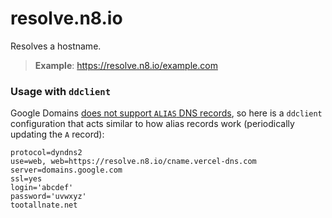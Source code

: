 # resolve.n8.io

Resolves a hostname.

> **Example**: https://resolve.n8.io/example.com

### Usage with `ddclient`

Google Domains [does not support `ALIAS` DNS
records](https://serverfault.com/a/617329/294389), so here is a `ddclient`
configuration that acts similar to how alias records work (periodically updating
the `A` record):

```
protocol=dyndns2
use=web, web=https://resolve.n8.io/cname.vercel-dns.com
server=domains.google.com
ssl=yes
login='abcdef'
password='uvwxyz'
tootallnate.net
```
